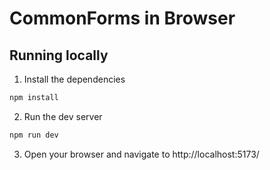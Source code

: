 # CommonForms in Browser

## Running locally

1. Install the dependencies
```sh
npm install
```

2. Run the dev server
```sh
npm run dev
```

3. Open your browser and navigate to http://localhost:5173/
